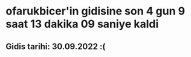 # ofarukbicer'in gidisine son 4 gun 9 saat 13 dakika 09 saniye kaldi

## Gidis tarihi: 30.09.2022 :(